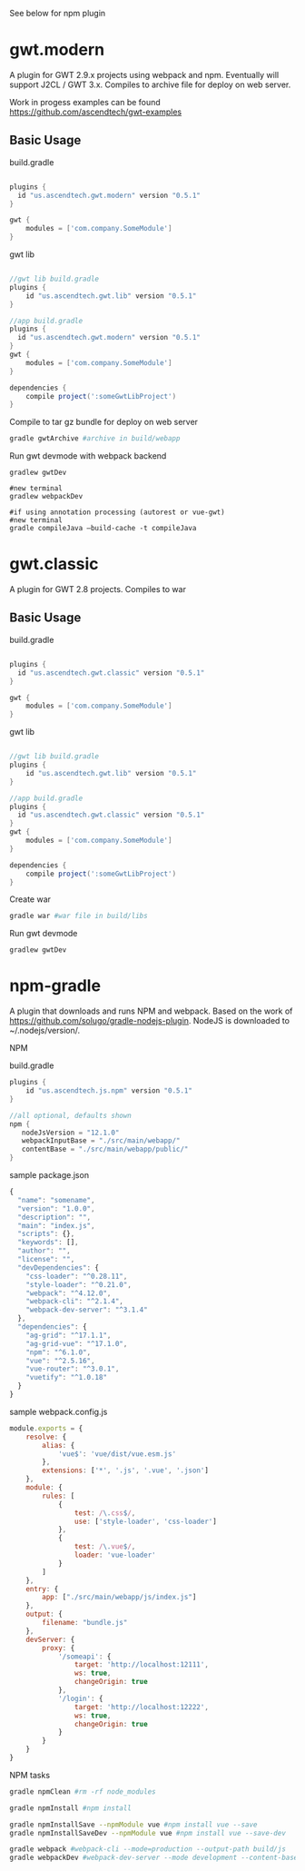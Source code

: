 
See below for npm plugin

# gwt.modern
A plugin for GWT 2.9.x projects using webpack and npm.  Eventually will support J2CL / GWT 3.x. Compiles to archive file for deploy on web server.

Work in progess examples can be found https://github.com/ascendtech/gwt-examples

## Basic Usage


build.gradle
```gradle

plugins {
  id "us.ascendtech.gwt.modern" version "0.5.1"
}

gwt {
    modules = ['com.company.SomeModule']   
}

```

gwt lib
```gradle

//gwt lib build.gradle
plugins {
    id "us.ascendtech.gwt.lib" version "0.5.1"
}

//app build.gradle
plugins {
  id "us.ascendtech.gwt.modern" version "0.5.1"
}
gwt {
    modules = ['com.company.SomeModule']   
}

dependencies {
    compile project(':someGwtLibProject')   
}

```


Compile to tar gz bundle for deploy on web server
```bash
gradle gwtArchive #archive in build/webapp
```

Run gwt devmode with webpack backend
```
gradlew gwtDev

#new terminal
gradlew webpackDev

#if using annotation processing (autorest or vue-gwt)
#new terminal
gradle compileJava —build-cache -t compileJava
```


# gwt.classic

A plugin for GWT 2.8 projects.  Compiles to war

## Basic Usage


build.gradle
```gradle

plugins {
  id "us.ascendtech.gwt.classic" version "0.5.1"
}

gwt {
    modules = ['com.company.SomeModule']   
}

```

gwt lib
```gradle

//gwt lib build.gradle
plugins {
    id "us.ascendtech.gwt.lib" version "0.5.1"
}

//app build.gradle
plugins {
  id "us.ascendtech.gwt.classic" version "0.5.1"
}
gwt {
    modules = ['com.company.SomeModule']   
}

dependencies {
    compile project(':someGwtLibProject')   
}

```

Create war
```bash
gradle war #war file in build/libs
```

Run gwt devmode
```
gradlew gwtDev
```

# npm-gradle 
A plugin that downloads and runs NPM and webpack.  Based on the work of https://github.com/solugo/gradle-nodejs-plugin.  NodeJS is downloaded to ~/.nodejs/version/.

NPM

build.gradle
```gradle
plugins {
    id "us.ascendtech.js.npm" version "0.5.1"
}

//all optional, defaults shown
npm {
   nodeJsVersion = "12.1.0"
   webpackInputBase = "./src/main/webapp/"
   contentBase = "./src/main/webapp/public/"
}

```

sample package.json
```js
{
  "name": "somename",
  "version": "1.0.0",
  "description": "",
  "main": "index.js",
  "scripts": {},
  "keywords": [],
  "author": "",
  "license": "",
  "devDependencies": {
    "css-loader": "^0.28.11",
    "style-loader": "^0.21.0",
    "webpack": "^4.12.0",
    "webpack-cli": "^2.1.4",
    "webpack-dev-server": "^3.1.4"
  },
  "dependencies": {
    "ag-grid": "^17.1.1",
    "ag-grid-vue": "^17.1.0",
    "npm": "^6.1.0",
    "vue": "^2.5.16",
    "vue-router": "^3.0.1",
    "vuetify": "^1.0.18"
  }
}
```

sample webpack.config.js
```js
module.exports = {
    resolve: {
        alias: {
            'vue$': 'vue/dist/vue.esm.js'
        },
        extensions: ['*', '.js', '.vue', '.json']
    },
    module: {
        rules: [
            {
                test: /\.css$/,
                use: ['style-loader', 'css-loader']
            },
            {
                test: /\.vue$/,
                loader: 'vue-loader'
            }
        ]
    },
    entry: {
        app: ["./src/main/webapp/js/index.js"]
    },
    output: {
        filename: "bundle.js"
    },
    devServer: {
        proxy: {
            '/someapi': {
                target: 'http://localhost:12111',
                ws: true,
                changeOrigin: true
            },
            '/login': {
                target: 'http://localhost:12222',
                ws: true,
                changeOrigin: true
            }
        }
    }
}
```


NPM tasks
```bash
gradle npmClean #rm -rf node_modules

gradle npmInstall #npm install

gradle npmInstallSave --npmModule vue #npm install vue --save
gradle npmInstallSaveDev --npmModule vue #npm install vue --save-dev

gradle webpack #webpack-cli --mode=production --output-path build/js
gradle webpackDev #webpack-dev-server --mode development --content-base ${npm.contentBase}

